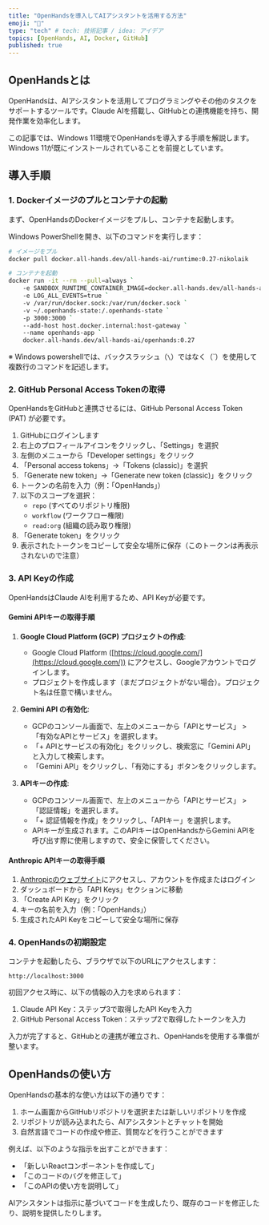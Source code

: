 ```yaml
---
title: "OpenHandsを導入してAIアシスタントを活用する方法"
emoji: "🤖"
type: "tech" # tech: 技術記事 / idea: アイデア
topics: [OpenHands, AI, Docker, GitHub]
published: true
---
```


## OpenHandsとは

OpenHandsは、AIアシスタントを活用してプログラミングやその他のタスクをサポートするツールです。Claude AIを搭載し、GitHubとの連携機能を持ち、開発作業を効率化します。

この記事では、Windows 11環境でOpenHandsを導入する手順を解説します。Windows 11が既にインストールされていることを前提としています。

## 導入手順

### 1. Dockerイメージのプルとコンテナの起動

まず、OpenHandsのDockerイメージをプルし、コンテナを起動します。

Windows PowerShellを開き、以下のコマンドを実行します：

```bash
# イメージをプル
docker pull docker.all-hands.dev/all-hands-ai/runtime:0.27-nikolaik

# コンテナを起動
docker run -it --rm --pull=always `
    -e SANDBOX_RUNTIME_CONTAINER_IMAGE=docker.all-hands.dev/all-hands-ai/runtime:0.27-nikolaik `
    -e LOG_ALL_EVENTS=true `
    -v /var/run/docker.sock:/var/run/docker.sock `
    -v ~/.openhands-state:/.openhands-state `
    -p 3000:3000 `
    --add-host host.docker.internal:host-gateway `
    --name openhands-app `
    docker.all-hands.dev/all-hands-ai/openhands:0.27
```

※ Windows powershellでは、バックスラッシュ（`\`）ではなく（`）を使用して複数行のコマンドを記述します。

### 2. GitHub Personal Access Tokenの取得

OpenHandsをGitHubと連携させるには、GitHub Personal Access Token (PAT) が必要です。

1. GitHubにログインします
2. 右上のプロフィールアイコンをクリックし、「Settings」を選択
3. 左側のメニューから「Developer settings」をクリック
4. 「Personal access tokens」→「Tokens (classic)」を選択
5. 「Generate new token」→「Generate new token (classic)」をクリック
6. トークンの名前を入力（例：「OpenHands」）
7. 以下のスコープを選択：
   - `repo` (すべてのリポジトリ権限)
   - `workflow` (ワークフロー権限)
   - `read:org` (組織の読み取り権限)
8. 「Generate token」をクリック
9. 表示されたトークンをコピーして安全な場所に保存（このトークンは再表示されないので注意）

### 3. API Keyの作成

OpenHandsはClaude AIを利用するため、API Keyが必要です。

#### Gemini APIキーの取得手順
1. **Google Cloud Platform (GCP) プロジェクトの作成**:
   - Google Cloud Platform ([https://cloud.google.com/](https://cloud.google.com/)) にアクセスし、Googleアカウントでログインします。
   - プロジェクトを作成します（まだプロジェクトがない場合）。プロジェクト名は任意で構いません。

2. **Gemini API の有効化**:
   - GCPのコンソール画面で、左上のメニューから「APIとサービス」 > 「有効なAPIとサービス」を選択します。
   - 「+ APIとサービスの有効化」をクリックし、検索窓に「Gemini API」と入力して検索します。
   - 「Gemini API」をクリックし、「有効にする」ボタンをクリックします。

3. **APIキーの作成**:
   - GCPのコンソール画面で、左上のメニューから「APIとサービス」 > 「認証情報」を選択します。
   - 「+ 認証情報を作成」をクリックし、「APIキー」を選択します。
   - APIキーが生成されます。このAPIキーはOpenHandsからGemini APIを呼び出す際に使用しますので、安全に保管してください。

#### Anthropic APIキーの取得手順
1. [Anthropicのウェブサイト](https://www.anthropic.com/)にアクセスし、アカウントを作成またはログイン
2. ダッシュボードから「API Keys」セクションに移動
3. 「Create API Key」をクリック
4. キーの名前を入力（例：「OpenHands」）
5. 生成されたAPI Keyをコピーして安全な場所に保存

### 4. OpenHandsの初期設定

コンテナを起動したら、ブラウザで以下のURLにアクセスします：

```
http://localhost:3000
```

初回アクセス時に、以下の情報の入力を求められます：

1. Claude API Key：ステップ3で取得したAPI Keyを入力
2. GitHub Personal Access Token：ステップ2で取得したトークンを入力

入力が完了すると、GitHubとの連携が確立され、OpenHandsを使用する準備が整います。

## OpenHandsの使い方

OpenHandsの基本的な使い方は以下の通りです：

1. ホーム画面からGitHubリポジトリを選択または新しいリポジトリを作成
2. リポジトリが読み込まれたら、AIアシスタントとチャットを開始
3. 自然言語でコードの作成や修正、質問などを行うことができます

例えば、以下のような指示を出すことができます：

- 「新しいReactコンポーネントを作成して」
- 「このコードのバグを修正して」
- 「このAPIの使い方を説明して」

AIアシスタントは指示に基づいてコードを生成したり、既存のコードを修正したり、説明を提供したりします。

